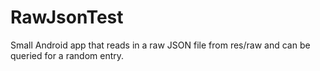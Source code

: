 # RawJsonTest

Small Android app that reads in a raw JSON file from res/raw and can be queried for a random entry. 
